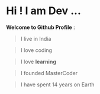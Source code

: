 # Hi ! I am Dev ...

**Welcome to Github Profile** : 

  >I live in India 

  >I love coding

  >I love **learning**

  >I founded MasterCoder


  >I have spent 14 years on Earth




 


